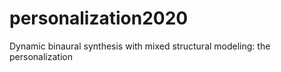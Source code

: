 # personalization2020
Dynamic binaural synthesis with mixed structural modeling: the personalization

